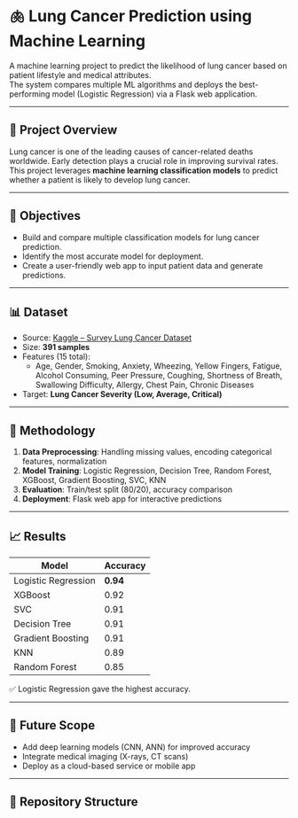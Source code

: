 
# 🫁 Lung Cancer Prediction using Machine Learning  

A machine learning project to predict the likelihood of lung cancer based on patient lifestyle and medical attributes.  
The system compares multiple ML algorithms and deploys the best-performing model (Logistic Regression) via a Flask web application.  

---

## 📌 Project Overview  
Lung cancer is one of the leading causes of cancer-related deaths worldwide. Early detection plays a crucial role in improving survival rates.  
This project leverages **machine learning classification models** to predict whether a patient is likely to develop lung cancer.  

---

## 🎯 Objectives  
- Build and compare multiple classification models for lung cancer prediction.  
- Identify the most accurate model for deployment.  
- Create a user-friendly web app to input patient data and generate predictions.  

---

## 📊 Dataset  
- Source: [Kaggle – Survey Lung Cancer Dataset](https://data.world/sta427ceyin/survey-lung-cancer)  
- Size: **391 samples**  
- Features (15 total):  
  - Age, Gender, Smoking, Anxiety, Wheezing, Yellow Fingers, Fatigue, Alcohol Consuming, Peer Pressure, Coughing, Shortness of Breath, Swallowing Difficulty, Allergy, Chest Pain, Chronic Diseases  
- Target: **Lung Cancer Severity (Low, Average, Critical)**  

---

## 🧠 Methodology  
1. **Data Preprocessing**: Handling missing values, encoding categorical features, normalization  
2. **Model Training**: Logistic Regression, Decision Tree, Random Forest, XGBoost, Gradient Boosting, SVC, KNN  
3. **Evaluation**: Train/test split (80/20), accuracy comparison  
4. **Deployment**: Flask web app for interactive predictions  

---

## 📈 Results  

| Model              | Accuracy |
|--------------------|----------|
| Logistic Regression | **0.94** |
| XGBoost            | 0.92     |
| SVC                | 0.91     |
| Decision Tree      | 0.91     |
| Gradient Boosting  | 0.91     |
| KNN                | 0.89     |
| Random Forest      | 0.85     |

✅ Logistic Regression gave the highest accuracy.  

---

## 🔮 Future Scope  
- Add deep learning models (CNN, ANN) for improved accuracy  
- Integrate medical imaging (X-rays, CT scans)  
- Deploy as a cloud-based service or mobile app  

---

## 📂 Repository Structure  

